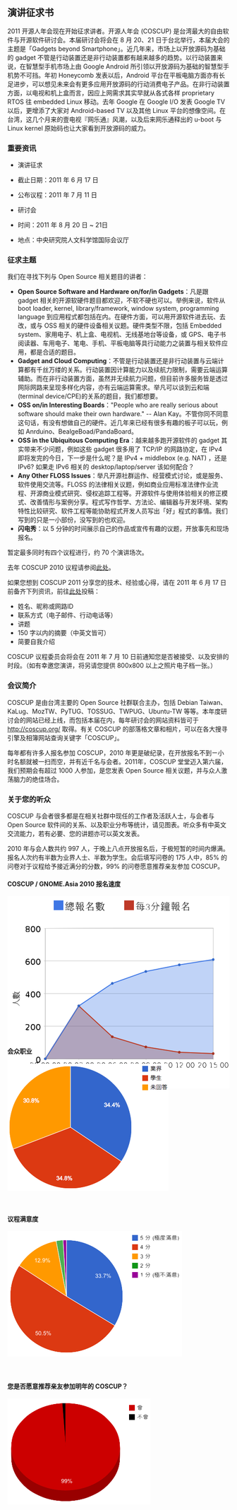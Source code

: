 ## 演讲征求书

2011 开源人年会现在开始征求讲者。开源人年会 (COSCUP) 是台湾最大的自由软件与开源软件研讨会。本届研讨会将会在 8 月 20、21 日于台北举行，本届大会的主题是「Gadgets beyond Smartphone」。近几年来，市场上以开放源码为基础的 gadget 不管是行动装置还是非行动装置都有越来越多的趋势。以行动装置来说，在智慧型手机市场上由 Google Android 所引领以开放源码为基础的智慧型手机势不可挡。年初 Honeycomb 发表以后，Android 平台在平板电脑方面亦有长足进步，可以想见未来会有更多应用开放源码的行动消费电子产品。在非行动装置方面，以电视和机上盒而言，因应上网需求其实早就从各式各样 proprietary RTOS 往 embedded Linux 移动。去年 Google 在 Google I/O 发表 Google TV 以后，更增添了大家对 Android-based TV 以及其他 Linux 平台的想像空间。在台湾，这几个月来的壹电视『网乐通』风潮，以及后来网乐通释出的 u-boot 与 Linux kernel 原始码也让大家看到开放源码的威力。

### 重要资讯

* 演讲征求
 * 截止日期：2011 年 6 月 17 日
 * 公布议程：2011 年 7 月 11 日

* 研讨会
 * 时间：2011 年 8 月 20 日 ~ 21日
 * 地点：中央研究院人文科学馆国际会议厅

### 征求主题

我们在寻找下列与 Open Source 相关题目的讲者：

* **Open Source Software and Hardware on/for/in Gadgets**：凡是跟 gadget 相关的开源软硬件题目都欢迎，不软不硬也可以。举例来说，软件从 boot loader, kernel, library/framework, window system, programming language 到应用程式都包括在内。在硬件方面，可以用开源软件进去玩、去改，或与 OSS 相关的硬件设备相关议题。硬件类型不限，包括 Embedded system、家用电子、机上盒、电视机、无线基地台等设备，或 GPS、电子书阅读器、车用电子、笔电、手机、平板电脑等具行动能力之装置与相关软件应用，都是合适的题目。
* **Gadget and Cloud Computing**：不管是行动装置还是非行动装置与云端计算都有千丝万缕的关系。行动装置因计算能力以及续航力限制，需要云端运算辅助。而在非行动装置方面，虽然并无续航力问题，但目前许多服务皆是透过网际网路来呈现多样化内容，亦有云端运算需求。举凡可以谈到云和端(terminal device/CPE)的关系的题目，我们都想要。
* **OSS on/in Interesting Boards**："People who are really serious about software should make their own hardware." -- Alan Kay。不管你同不同意这句话，有没有想做自己的硬件。近几年来已经有很多有趣的板子可以玩，例如 Anrduino、BealgeBoad/PandaBoard。
* **OSS in the Ubiquitous Computing Era**：越来越多跑开源软件的 gadget 其实带来不少问题，例如这些 gadget 很多用了 TCP/IP 的网路协定，在 IPv4 即将发完的今日，下一步是什么呢？是 IPv4 + middlebox (e.g. NAT) ，还是 IPv6? 如果走 IPv6 相关的 desktop/laptop/server 该如何配合？
* **Any Other FLOSS Issues**：举凡开源社群运作、经营模式讨论，或是服务、软件使用交流等。FLOSS 的法律相关议题，例如商业应用标准法律作业流程、开源商业模式研究、侵权追踪工程等。开源软件与使用体验相关的修正模式、改善情形与案例分享。程式写作哲学、方法论、编辑器与开发环境、架构特性比较研究、软件工程等能协助程式开发人员写出「好」程式的事情。我们写到的只是一小部份，没写到的也欢迎。
* **闪电秀**：以 5 分钟的时间展示自己的作品或宣传有趣的议题，开放事先和现场报名。

暂定最多同时有四个议程进行，约 70 个演讲场次。

去年 COSCUP 2010 议程请参阅[此处](http://coscup.org/2010/zh-tw/program/)。

如果您想到 COSCUP 2011 分享您的技术、经验或心得，请在 2011 年 6 月 17 日前备齐下列资讯，前往[此处](http://registrano.com/events/coscup-2011)投稿：

* 姓名、昵称或网路ID
* 联系方式（电子邮件、行动电话等）
* 讲题
* 150 字以内的摘要（中英文皆可）
* 简要自我介绍

COSCUP 议程委员会将会在 2011 年 7 月 10 日前通知您是否被接受、以及安排的时段。（如有幸邀您演讲，将另请您提供 800x800 以上之照片电子档一张。）

### 会议简介

COSCUP 是由台湾主要的 Open Source 社群联合主办，包括 Debian Taiwan、KaLug、MozTW、PyTUG、TOSSUG、TWPUG、Ubuntu-TW 等等。本年度研讨会的网站已经上线，而包括本届在内，每年研讨会的网站资料皆可于 http://coscup.org/ 取得。有关 COSCUP 的部落格文章和相片，可以在各大搜寻引擎及相簿网站查询关键字「COSCUP」。

每年都有许多人报名参加 COSCUP，2010 年更是破纪录，在开放报名不到ㄧ小时名额就被一扫而空，并有近千名与会者。2011年，COSCUP 堂堂迈入第六届，我们预期会有超过 1000 人参加，是您发表 Open Source 相关议题，并与众人激荡脑力的绝佳场合。

### 关于您的听众

COSCUP 与会者很多都是在相关社群中现任的工作者及活跃人士，与会者与 Open Source 软件间的关系、以及职业分布等统计，请见图表。听众多有中英文交流能力，若有必要、您的讲题亦可以英文发表。

2010 年与会人数共约 997 人，于晚上八点开放报名后，于极短暂的时间内爆满。报名人次约有半数为业界人士、半数为学生。会后填写问卷的 175 人中，85% 的问卷对于议程给予接近满分的分数，99% 的问卷愿意推荐亲友参加 COSCUP。

<div class="alignleft" style="height: 360px">

<h4>COSCUP / GNOME.Asia 2010 报名速度</h4>

<p><img alt="COSCUP / GNOME.Asia 2010 报名速度" src="register-time.png" class="aligncenter" /></p>

</div>

<div class="alignleft" style="height: 360px">

<h4>会众职业</h4>

<p><img alt="会众职业" src="occupation.png" class="aligncenter" /></p>

</div>

<div class="alignleft" style="height: 360px">

<h4>议程满意度</h4>

<p><img alt="议程满意度" src="like.png" class="aligncenter" /></p>

</div>

<div class="alignleft" style="height: 360px">

<h4>您是否愿意推荐亲友参加明年的 COSCUP？</h4>

<p><img alt="您是否愿意推荐亲友参加明年的 COSCUP？" src="recommendation.png" class="aligncenter" /></p>

</div>
